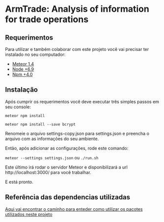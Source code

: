 # ArmTrade: Analysis of information for trade operations

## Requerimentos

Para utilizar e também colaborar com este projeto você vai precisar ter instalado no seu computador:

* [Meteor 1.4](https://www.meteor.com/)
* [Node +6.9](https://nodejs.org/en/)
* [Npm +4.0](https://www.npmjs.com/)

## Instalação

Após cumprir os requerimentos você deve executar três simples passos em seu console:

`meteor npm install`

`meteor npm install --save bcrypt`

Renomeie o arquivo settings-copy.json para settings.json e preencha o arquivo com as informações do seu ambiente.

Então, após adicionar as configurações, rode este comando:

`meteor --settings settings.json` ou `./run.sh`

Este último irá rodar o servidor Meteor e disponibilizará a url http://localhost:3000/ para você trabalhar. 

E está pronto.

## Referência das dependencias utilizadas

[Aqui vai encontrar o caminho para enteder como utilizar os pacotes utilizados neste projeto](https://github.com/andrexbass/blob/master/REFERENCIA.md)
